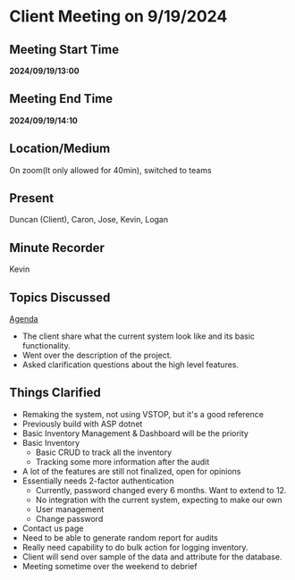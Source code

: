 # Client Meeting on 9/19/2024

## Meeting Start Time

**2024/09/19/13:00**

## Meeting End Time

**2024/09/19/14:10**

## Location/Medium

On zoom(It only allowed for 40min), switched to teams

## Present

Duncan (Client), Caron, Jose, Kevin, Logan

## Minute Recorder

Kevin

## Topics Discussed
[Agenda](../../AuxiliaryFiles/Agendas/2024-09-19.md)

- The client share what the current system look like and its basic functionality. 
- Went over the description of the project.
- Asked clarification questions about the high level features.

## Things Clarified

- Remaking the system, not using VSTOP, but it's a good reference
- Previously build with ASP dotnet
- Basic Inventory Management & Dashboard will be the priority
- Basic Inventory
  - Basic CRUD to track all the inventory 
  - Tracking some more information after the audit
- A lot of the features are still not finalized, open for opinions
- Essentially needs 2-factor authentication
  - Currently, password changed every 6 months. Want to extend to 12.
  - No integration with the current system, expecting to make our own 
  - User management
  - Change password
- Contact us page
- Need to be able to generate random report for audits
- Really need capability to do bulk action for logging  inventory.
- Client will send over sample of the data and attribute for the database.
- Meeting sometime over the weekend to debrief

